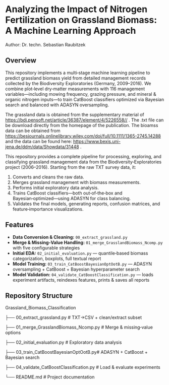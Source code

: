 # Analyzing the Impact of Nitrogen Fertilization on Grassland Biomass: A Machine Learning Approach

Author: Dr. techn. Sebastian Raubitzek

## Overview

This repository implements a multi‑stage machine learning pipeline to predict grassland biomass yield from detailed management records collected by the Biodiversity Exploratories (Germany, 2009–2016). We combine plot‑level dry‐matter measurements with 116 management variables—including mowing frequency, grazing pressure, and mineral & organic nitrogen inputs—to train CatBoost classifiers optimized via Bayesian search and balanced with ADASYN oversampling.

The grassland data is obtained from the supplementary material of https://bdj.pensoft.net/article/36387/element/4/5226558// . The .txt file can be download directly from the homepage of the publication.
The bioamss data can be obtained from https://besjournals.onlinelibrary.wiley.com/doi/full/10.1111/1365-2745.14288 and the data can be found here: https://www.bexis.uni-jena.de/ddm/data/Showdata/31448 .

This repository provides a complete pipeline for processing, exploring, and classifying grassland management data from the Biodiversity‑Exploratories project (2006–2016). Starting from the raw TXT survey data, it:
1. Converts and cleans the raw data.  
2. Merges grassland management with biomass measurements.  
3. Performs initial exploratory data analysis.  
4. Trains CatBoost classifiers—both out‑of‑the‑box and Bayesian‑optimized—using ADASYN for class balancing.  
5. Validates the final models, generating reports, confusion matrices, and feature‑importance visualizations.  

## Features
- **Data Conversion & Cleaning:** `00_extract_grassland.py`  
- **Merge & Missing‑Value Handling:** `01_merge_GrasslandBiomass_Ncomp.py` with five configurable strategies  
- **Initial EDA:** `02_initial_evaluation.py` — quantile‑based biomass categorization, boxplots, full textual report  
- **Model Training:** `03_train_CatBoostBayesianOptOotB.py` — ADASYN oversampling + CatBoost + Bayesian hyperparameter search  
- **Model Validation:** `04_validate_CatBoostClassification.py` — loads experiment artifacts, reindexes features, prints & saves all reports  

## Repository Structure
 Grassland_Biomass_Classification

├── 00_extract_grassland.py # TXT→CSV + clean/extract subset

├── 01_merge_GrasslandBiomass_Ncomp.py # Merge & missing‑value options

├── 02_initial_evaluation.py # Exploratory data analysis

├── 03_train_CatBoostBayesianOptOotB.py# ADASYN + CatBoost + Bayesian search

├── 04_validate_CatBoostClassification.py # Load & evaluate experiments

└── README.md # Project documentation
